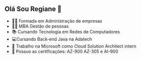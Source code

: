## Olá Sou Regiane  👋


- 👩‍🎓 Formada em Administração de empresas
- 👩‍🎓 MBA Gestão de pessoas
- 📚 Cursando Tecnologia em Redes de Computadores
- 💻Cursando Back-end Java na Adatech
- 🏢 Trabalho na Microsoft como Cloud Solution Architect intern
- 🔖 Possuo as certificações: AZ-900 AZ-305 e AI-900
  
